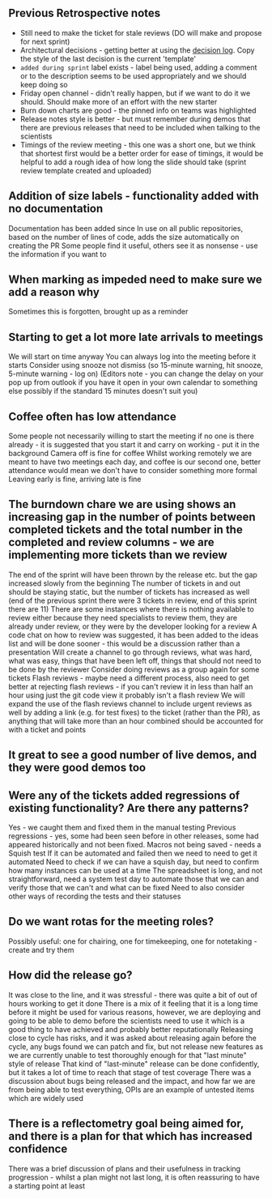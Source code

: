 ## Previous Retrospective notes
* Still need to make the ticket for stale reviews (DO will make and propose for next sprint)
* Architectural decisions - getting better at using the [decision log](Decision-Log). Copy the style of the last decision is the current 'template'
* `added during sprint` label exists - label being used, adding a comment or to the description seems to be used appropriately and we should keep doing so
* Friday open channel - didn't really happen, but if we want to do it we should. Should make more of an effort with the new starter
* Burn down charts are good - the pinned info on teams was highlighted
* Release notes style is better - but must remember during demos that there are previous releases that need to be included when talking to the scientists
* Timings of the review meeting - this one was a short one, but we think that shortest first would be a better order for ease of timings, it would be helpful to add a rough idea of how long the slide should take (sprint review template created and uploaded)

## Addition of size labels - functionality added with no documentation
Documentation has been added since
In use on all public repositories, based on the number of lines of code, adds the size automatically on creating the PR
Some people find it useful, others see it as nonsense - use the information if you want to

## When marking as impeded need to make sure we add a reason why
Sometimes this is forgotten, brought up as a reminder

## Starting to get a lot more late arrivals to meetings
We will start on time anyway
You can always log into the meeting before it starts
Consider using snooze not dismiss (so 15-minute warning, hit snooze, 5-minute warning - log on) (Editors note - you can change the delay on your pop up from outlook if you have it open in your own calendar to something else possibly if the standard 15 minutes doesn't suit you)

## Coffee often has low attendance
Some people not necessarily willing to start the meeting if no one is there already - it is suggested that you start it and carry on working - put it in the background
Camera off is fine for coffee
Whilst working remotely we are meant to have two meetings each day, and coffee is our second one, better attendance would mean we don't have to consider something more formal
Leaving early is fine, arriving late is fine

## The burndown chare we are using shows an increasing gap in the number of points between completed tickets and the total number in the completed and review columns - we are implementing more tickets than we review
The end of the sprint will have been thrown by the release etc. but the gap increased slowly from the beginning
The number of tickets in and out should be staying static, but the number of tickets has increased as well (end of the previous sprint there were 3 tickets in review, end of this sprint there are 11)
There are some instances where there is nothing available to review either because they need specialists to review them, they are already under review, or they were by the developer looking for a review
A code chat on how to review was suggested, it has been added to the ideas list and will be done sooner - this would be a discussion rather than a presentation
Will create a channel to go through reviews, what was hard, what was easy, things that have been left off, things that should not need to be done by the reviewer
Consider doing reviews as a group again for some tickets
Flash reviews - maybe need a different process, also need to get better at rejecting flash reviews - if you can't review it in less than half an hour using just the git code view it probably isn't a flash review
We will expand the use of the flash reviews channel to include urgent reviews as well by adding a link (e.g. for test fixes) to the ticket (rather than the PR), as anything that will take more than an hour combined should be accounted for with a ticket and points

## It great to see a good number of live demos, and they were good demos too

## Were any of the tickets added regressions of existing functionality? Are there any patterns?
Yes - we caught them and fixed them in the manual testing
Previous regressions - yes, some had been seen before in other releases, some had appeared historically and not been fixed.
Macros not being saved - needs a Squish test
If it can be automated and failed then we need to need to get it automated
Need to check if we can have a squish day, but need to confirm how many instances can be used at a time
The spreadsheet is long, and not straightforward, need a system test day to automate those that we can and verify those that we can't and what can be fixed
Need to also consider other ways of recording the tests and their statuses

## Do we want rotas for the meeting roles?
Possibly useful: one for chairing, one for timekeeping, one for notetaking - create and try them

## How did the release go?
It was close to the line, and it was stressful - there was quite a bit of out of hours working to get it done
There is a mix of it feeling that it is a long time before it might be used for various reasons, however, we are deploying and going to be able to demo before the scientists need to use it which is a good thing to have achieved and probably better reputationally
Releasing close to cycle has risks, and it was asked about releasing again before the cycle, any bugs found we can patch and fix, but not release new features as we are currently unable to test thoroughly enough for that "last minute" style of release
That kind of "last-minute" release can be done confidently, but it takes a lot of time to reach that stage of test coverage
There was a discussion about bugs being released and the impact, and how far we are from being able to test everything, OPIs are an example of untested items which are widely used

## There is a reflectometry goal being aimed for, and there is a plan for that which has increased confidence
There was a brief discussion of plans and their usefulness in tracking progression - whilst a plan might not last long, it is often reassuring to have a starting point at least